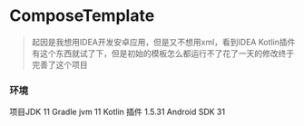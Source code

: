 # ComposeTemplate

> 起因是我想用IDEA开发安卓应用，但是又不想用xml，看到IDEA Kotlin插件有这个东西就试了下，但是初始的模板怎么都运行不了花了一天的修改终于完善了这个项目

### 环境
项目JDK 11
Gradle jvm 11
Kotlin 插件 1.5.31
Android SDK 31
